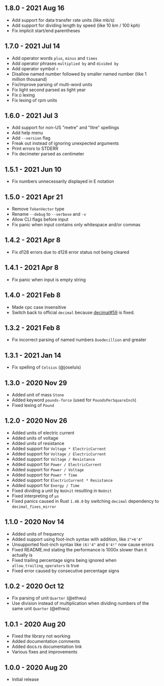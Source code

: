 ## 1.8.0 - 2021 Aug 16
- Add support for data transfer rate units (like mb/s)
- Add support for dividing length by speed (like 10 km / 100 kph)
- Fix implicit start/end parentheses

## 1.7.0 - 2021 Jul 14
- Add operator words `plus`, `minus` and `times`
- Add operator phrases `multiplied by` and `divided by`
- Add operator symbol `÷`
- Disallow named number followed by smaller named number (like 1 million thousand)
- Fix/improve parsing of multi-word units
- Fix light second parsed as light year
- Fix `Ω` lexing
- Fix lexing of rpm units

## 1.6.0 - 2021 Jul 3
- Add support for non-US "metre" and "litre" spellings
- Add help menu
- Add `--version` flag
- Freak out instead of ignoring unexpected arguments
- Print errors to STDERR
- Fix decimeter parsed as centimeter

## 1.5.1 - 2021 Jun 10
- Fix numbers unnecessarily displayed in E notation

## 1.5.0 - 2021 Apr 21
- Remove `TokenVector` type
- Rename `--debug` to `--verbose` and `-v`
- Allow CLI flags before input
- Fix panic when input contains only whitespace and/or commas

## 1.4.2 - 2021 Apr 8
- Fix d128 errors due to d128 error status not being cleared

## 1.4.1 - 2021 Apr 8
- Fix panic when input is empty string

## 1.4.0 - 2021 Feb 8
- Made cpc case insensitive
- Switch back to official `decimal` because [decimal#59](https://github.com/alkis/decimal/issues/59) is fixed.

## 1.3.2 - 2021 Feb 8
- Fix incorrect parsing of named numbers `Duodecillion` and greater

## 1.3.1 - 2021 Jan 14
- Fix spelling of `Celsius` (@joseluis)

## 1.3.0 - 2020 Nov 29
- Added unit of mass `Stone`
- Added keyword `pounds-force` (used for `PoundsPerSquareInch`)
- Fixed lexing of `Pound`

## 1.2.0 - 2020 Nov 26
- Added units of electric current
- Added units of voltage
- Added units of resistance
- Added support for `Voltage * ElectricCurrent`
- Added support for `Voltage / ElectricCurrent`
- Added support for `Voltage / Resistance`
- Added support for `Power / ElectricCurrent`
- Added support for `Power / Voltage`
- Added support for `Power * Time`
- Added support for `ElectricCurrent * Resistance`
- Added support for `Energy / Time`
- Fixed dividing a unit by `NoUnit` resulting in `NoUnit`
- Fixed interpreting of `µs`
- Fixed panics caused in Rust `1.48.0` by switching `decimal` dependency to `decimal_fixes_mirror`

## 1.1.0 - 2020 Nov 14
- Added units of frequency
- Added support using foot-inch syntax with addition, like `2"+6'4"`
- Unsupported foot-inch syntax like `(6)'4"` and `6'4!"` now cause errors
- Fixed README.md stating the performance is 1000x slower than it actually is
- Fixed trailing percentage signs being ignored when `allow_trailing_operators` is true
- Fixed error caused by consecutive percentage signs

## 1.0.2 - 2020 Oct 12
- Fix parsing of unit `Quarter` (@ethwu)
- Use division instead of multiplication when dividing numbers of the same unit `Quarter` (@ethwu)

## 1.0.1 - 2020 Aug 20
- Fixed the library not working
- Added documentation comments
- Added docs.rs documentation link
- Various fixes and improvements

## 1.0.0 - 2020 Aug 20
- Initial release
